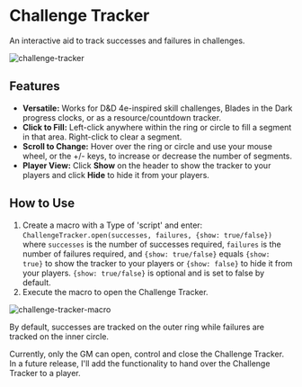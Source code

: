 # Challenge Tracker
An interactive aid to track successes and failures in challenges.  

![challenge-tracker](https://user-images.githubusercontent.com/105953297/174775519-3261d0db-57af-483e-a999-31ea3d453c86.png)

## Features
- **Versatile:** Works for D&D 4e-inspired skill challenges, Blades in the Dark progress clocks, or as a resource/countdown tracker.
- **Click to Fill:** Left-click anywhere within the ring or circle to fill a segment in that area. Right-click  to clear a segment.
- **Scroll to Change:** Hover over the ring or circle and use your mouse wheel, or the +/- keys, to increase or decrease the number of segments.
- **Player View:** Click **Show** on the header to show the tracker to your players and click **Hide** to hide it from your players.

## How to Use
1. Create a macro with a Type of 'script' and enter: `ChallengeTracker.open(successes, failures, {show: true/false})` where `successes` is the number of successes required, `failures` is the number of failures required, and `{show: true/false}` equals `{show: true}` to show the tracker to your players or `{show: false}` to hide it from your players. `{show: true/false}` is optional and is set to false by default.
2. Execute the macro to open the Challenge Tracker.

![challenge-tracker-macro](https://user-images.githubusercontent.com/105953297/174798982-53b25513-5aca-464d-9556-1ab7ee543856.png)

By default, successes are tracked on the outer ring while failures are tracked on the inner circle.

Currently, only the GM can open, control and close the Challenge Tracker. In a future release, I'll add the functionality to hand over the Challenge Tracker to a player.
